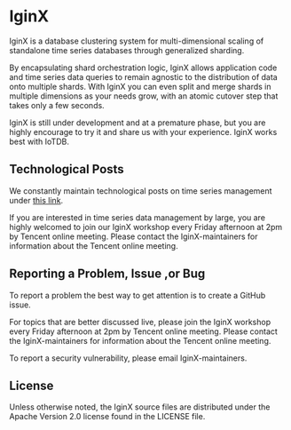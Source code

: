 # IginX

IginX is a database clustering system for multi-dimensional scaling of standalone time series databases through generalized sharding.

By encapsulating shard orchestration logic, IginX allows application code and time series data queries to remain agnostic to the distribution of data onto multiple shards. With IginX you can even split and merge shards in multiple dimensions as your needs grow, with an atomic cutover step that takes only a few seconds.

IginX is still under development and at a premature phase, but you are highly encourage to try it and share us with your experience. IginX works best with IoTDB.

## Technological Posts

We constantly maintain technological posts on time series management under [this link](https://github.com/thulab/IginX/wiki).

If you are interested in time series data management by large, you are highly welcomed to join our IginX workshop every Friday afternoon at 2pm by Tencent online meeting. Please contact the IginX-maintainers for information about the Tencent online meeting. 

## Reporting a Problem, Issue ,or Bug

To report a problem the best way to get attention is to create a GitHub issue.

For topics that are better discussed live, please join the IginX workshop every Friday afternoon at 2pm by Tencent online meeting. Please contact the IginX-maintainers for information about the Tencent online meeting.

To report a security vulnerability, please email IginX-maintainers.

## License

Unless otherwise noted, the IginX source files are distributed under the Apache Version 2.0 license found in the LICENSE file.

